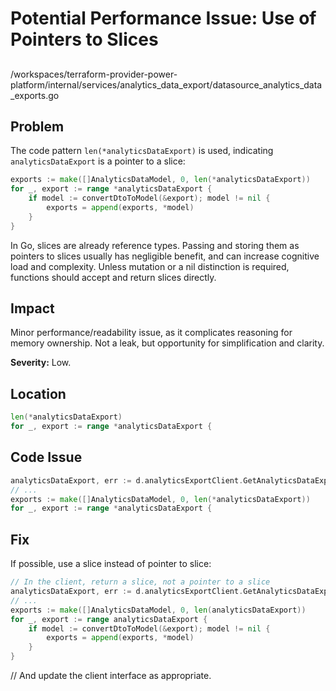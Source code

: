 # Potential Performance Issue: Use of Pointers to Slices

##

/workspaces/terraform-provider-power-platform/internal/services/analytics_data_export/datasource_analytics_data_exports.go

## Problem

The code pattern `len(*analyticsDataExport)` is used, indicating `analyticsDataExport` is a pointer to a slice:

```go
exports := make([]AnalyticsDataModel, 0, len(*analyticsDataExport))
for _, export := range *analyticsDataExport {
    if model := convertDtoToModel(&export); model != nil {
        exports = append(exports, *model)
    }
}
```

In Go, slices are already reference types. Passing and storing them as pointers to slices usually has negligible benefit, and can increase cognitive load and complexity. Unless mutation or a nil distinction is required, functions should accept and return slices directly.

## Impact

Minor performance/readability issue, as it complicates reasoning for memory ownership. Not a leak, but opportunity for simplification and clarity.

**Severity:** Low.

## Location

```go
len(*analyticsDataExport)
for _, export := range *analyticsDataExport {
```

## Code Issue

```go
analyticsDataExport, err := d.analyticsExportClient.GetAnalyticsDataExport(ctx)
// ...
exports := make([]AnalyticsDataModel, 0, len(*analyticsDataExport))
for _, export := range *analyticsDataExport {
```

## Fix

If possible, use a slice instead of pointer to slice:

```go
// In the client, return a slice, not a pointer to a slice
analyticsDataExport, err := d.analyticsExportClient.GetAnalyticsDataExport(ctx)
// ...
exports := make([]AnalyticsDataModel, 0, len(analyticsDataExport))
for _, export := range analyticsDataExport {
    if model := convertDtoToModel(&export); model != nil {
        exports = append(exports, *model)
    }
}
```
// And update the client interface as appropriate.

